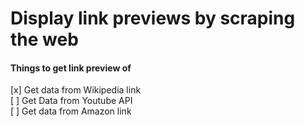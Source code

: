 # Display link previews by scraping the web

#### Things to get link preview of

[x] Get data from Wikipedia link<br />
[ ] Get Data from Youtube API<br />
[ ] Get data from Amazon link<br />
